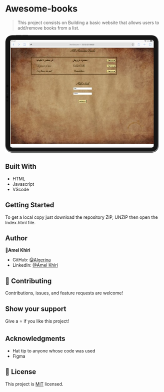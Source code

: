 # Awesome-books

> This project consists on Building a basic website that allows users to add/remove books from a list.

![screenshot](./img/Books.png)

## Built With

- HTML
- Javascript
- VScode


## Getting Started

To get a local copy just download the repository ZIP, UNZIP then open the Index.html file.

## Author 

👤**Amel Khiri**

- GitHub: [@Algerina](https://github.com/Algerina)
- LinkedIn: [@Amel Khiri](https://linkedin.com/in/amel-khiri)


## 🤝 Contributing

Contributions, issues, and feature requests are welcome!

## Show your support

Give a ⭐️ if you like this project!

## Acknowledgments

- Hat tip to anyone whose code was used
- Figma

## 📝 License

This project is [MIT](./MIT.md) licensed.
